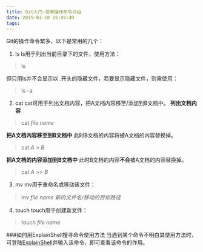 ```yaml
---
title: Git入门-简单操作命令介绍
date: 2019-01-10 15:45:49
tags:
---
```


Git的操作命令繁多，以下是常用的几个：

1. ls
ls用于列出当前目录下的文件，使用方法：
> ls

但只用ls并不会显示以 .开头的隐藏文件，若要显示隐藏文件，则需使用：
> ls -a

2. cat
cat可用于列出文档内容，把A文档内容移至/添加到B文档中。
**列出文档内容**
> cat *file name*

**把A文档内容移至到B文档中**
此时B文档的内容将被A文档的内容替换掉。
> cat *A* > *B*

**把A文档的内容添加到B文档中**
此时B文档的内容**不会**被A文档的内容替换掉。
> cat *A* >> *B*

3. mv
mv用于重命名或移动该文件：
> mv *file name* *新的文件名/移动的目标路径*

4. touch
touch用于创建新文件：
> touch *file name*

###如何用ExplainShell搜寻命令使用方法
当遇到某个命令不明白其使用方法时，可登陆[ExplainShell](https://explainshell.com/)并输入该命令，即可查看该命令的作用。